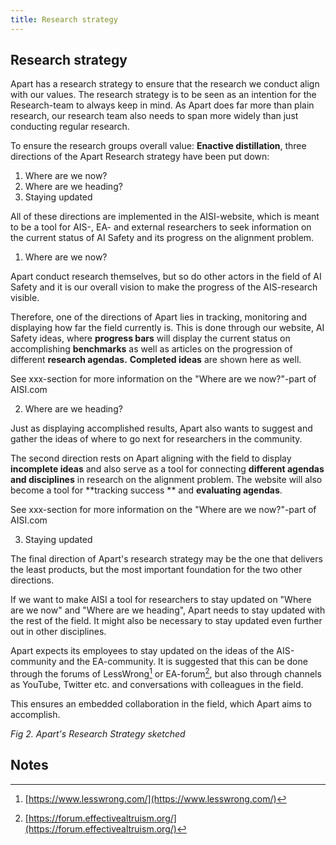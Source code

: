 ```yaml
---
title: Research strategy
---
```


## Research strategy

Apart has a research strategy to ensure that the research we conduct align with our values. The research strategy is to be seen as an intention for the Research-team to always keep in mind. As Apart does far more than plain research, our research team also needs to span more widely than just conducting regular research.

To ensure the research groups overall value: **Enactive distillation**, three directions of the Apart Research strategy have been put down:

1. Where are we now?
2. Where are we heading?
3. Staying updated

All of these directions are implemented in the AISI-website, which is meant to be a tool for AIS-, EA- and external researchers to seek information on the current status of AI Safety and its progress on the alignment problem.

1. Where are we now?

Apart conduct research themselves, but so do other actors in the field of AI Safety and it is our overall vision to make the progress of the AIS-research visible.

Therefore, one of the directions of Apart lies in tracking, monitoring and displaying how far the field currently is. This is done through our website, AI Safety ideas, where **progress bars** will display the current status on accomplishing **benchmarks** as well as articles on the progression of different **research agendas.** **Completed ideas** are shown here as well.

See xxx-section for more information on the "Where are we now?"-part of AISI.com

2. Where are we heading?

Just as displaying accomplished results, Apart also wants to suggest and gather the ideas of where to go next for researchers in the community.

The second direction rests on Apart aligning with the field to display **incomplete ideas** and also serve as a tool for connecting **different agendas and disciplines** in research on the alignment problem. The website will also become a tool for **tracking success ** and **evaluating agendas**.

See xxx-section for more information on the "Where are we now?"-part of AISI.com

3. Staying updated

The final direction of Apart's research strategy may be the one that delivers the least products, but the most important foundation for the two other directions.

If we want to make AISI a tool for researchers to stay updated on "Where are we now" and "Where are we heading", Apart needs to stay updated with the rest of the field. It might also be necessary to stay updated even further out in other disciplines.

Apart expects its employees to stay updated on the ideas of the AIS-community and the EA-community. It is suggested that this can be done through the forums of LessWrong[^1] or EA-forum[^2], but also through channels as YouTube, Twitter etc. and conversations with colleagues in the field.

This ensures an embedded collaboration in the field, which Apart aims to accomplish.

<!-- ![alt_text](/img/research-strategy.png) -->

_Fig 2. Apart's Research Strategy sketched_

<!-- Footnotes themselves at the bottom. -->

## Notes

[^1]: [https://www.lesswrong.com/](https://www.lesswrong.com/)
[^2]: [https://forum.effectivealtruism.org/](https://forum.effectivealtruism.org/)
